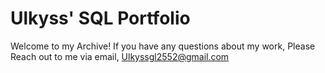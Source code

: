 # Ulkyss' SQL Portfolio
Welcome to my Archive! If you have any questions about my work, Please Reach out to me via email, Ulkyssgl2552@gmail.com
